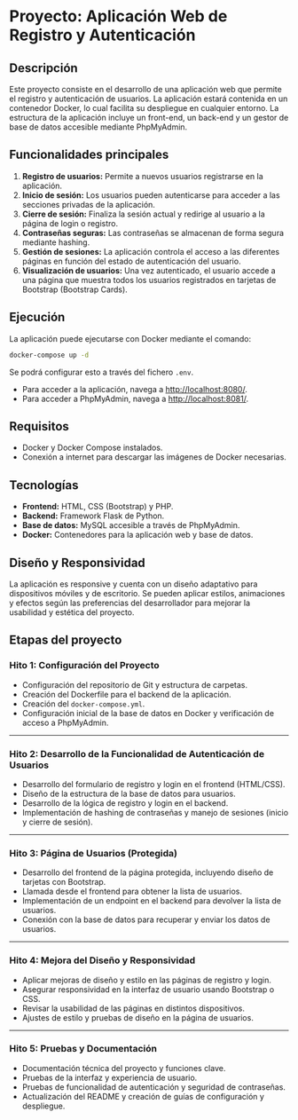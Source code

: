 # Proyecto: Aplicación Web de Registro y Autenticación

## Descripción

Este proyecto consiste en el desarrollo de una aplicación web que permite el registro y autenticación de usuarios. La aplicación estará contenida en un contenedor Docker, lo cual facilita su despliegue en cualquier entorno. La estructura de la aplicación incluye un front-end, un back-end y un gestor de base de datos accesible mediante PhpMyAdmin.

## Funcionalidades principales

1. **Registro de usuarios:** Permite a nuevos usuarios registrarse en la aplicación.
2. **Inicio de sesión:** Los usuarios pueden autenticarse para acceder a las secciones privadas de la aplicación.
3. **Cierre de sesión:** Finaliza la sesión actual y redirige al usuario a la página de login o registro.
4. **Contraseñas seguras:** Las contraseñas se almacenan de forma segura mediante hashing.
5. **Gestión de sesiones:** La aplicación controla el acceso a las diferentes páginas en función del estado de autenticación del usuario.
6. **Visualización de usuarios:** Una vez autenticado, el usuario accede a una página que muestra todos los usuarios registrados en tarjetas de Bootstrap (Bootstrap Cards).

## Ejecución

La aplicación puede ejecutarse con Docker mediante el comando:

```bash
docker-compose up -d
```

Se podrá configurar esto a través del fichero `.env`.

- Para acceder a la aplicación, navega a [http://localhost:8080/](http://localhost:8080/).
- Para acceder a PhpMyAdmin, navega a [http://localhost:8081/](http://localhost:8081/).

## Requisitos

- Docker y Docker Compose instalados.
- Conexión a internet para descargar las imágenes de Docker necesarias.

## Tecnologías

- **Frontend:** HTML, CSS (Bootstrap) y PHP.
- **Backend:** Framework Flask de Python.
- **Base de datos:** MySQL accesible a través de PhpMyAdmin.
- **Docker:** Contenedores para la aplicación web y base de datos.

## Diseño y Responsividad

La aplicación es responsive y cuenta con un diseño adaptativo para dispositivos móviles y de escritorio. Se pueden aplicar estilos, animaciones y efectos según las preferencias del desarrollador para mejorar la usabilidad y estética del proyecto.

## Etapas del proyecto

### Hito 1: Configuración del Proyecto

- Configuración del repositorio de Git y estructura de carpetas.
- Creación del Dockerfile para el backend de la aplicación.
- Creación del `docker-compose.yml`.
- Configuración inicial de la base de datos en Docker y verificación de acceso a PhpMyAdmin.

---

### Hito 2: Desarrollo de la Funcionalidad de Autenticación de Usuarios

- Desarrollo del formulario de registro y login en el frontend (HTML/CSS).
- Diseño de la estructura de la base de datos para usuarios.
- Desarrollo de la lógica de registro y login en el backend.
- Implementación de hashing de contraseñas y manejo de sesiones (inicio y cierre de sesión).

---

### Hito 3: Página de Usuarios (Protegida)

- Desarrollo del frontend de la página protegida, incluyendo diseño de tarjetas con Bootstrap.
- Llamada desde el frontend para obtener la lista de usuarios.
- Implementación de un endpoint en el backend para devolver la lista de usuarios.
- Conexión con la base de datos para recuperar y enviar los datos de usuarios.

---

### Hito 4: Mejora del Diseño y Responsividad

- Aplicar mejoras de diseño y estilo en las páginas de registro y login.
- Asegurar responsividad en la interfaz de usuario usando Bootstrap o CSS.
- Revisar la usabilidad de las páginas en distintos dispositivos.
- Ajustes de estilo y pruebas de diseño en la página de usuarios.

---

### Hito 5: Pruebas y Documentación

- Documentación técnica del proyecto y funciones clave.
- Pruebas de la interfaz y experiencia de usuario.
- Pruebas de funcionalidad de autenticación y seguridad de contraseñas.
- Actualización del README y creación de guías de configuración y despliegue.
